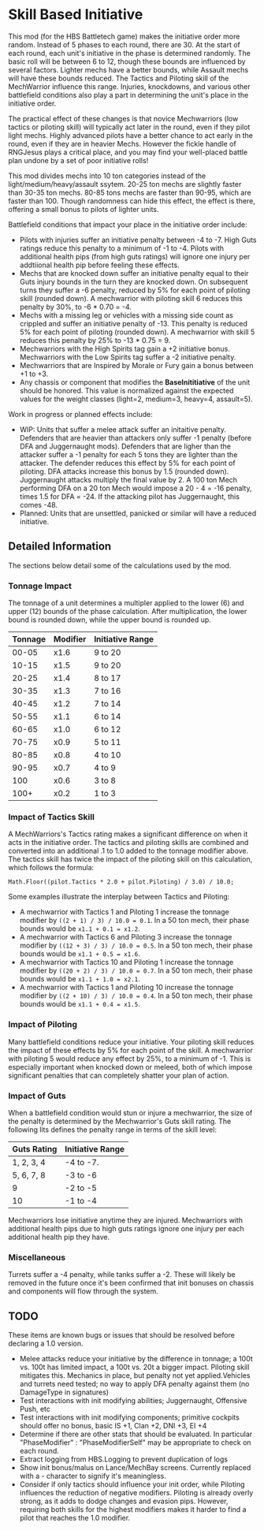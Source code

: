 # Skill Based Initiative
This mod (for the HBS Battletech game) makes the initiative order more random. Instead of 5 phases to each round, there are 30.  At the start of each round, each unit's initiative in the phase is determined randomly. The basic roll will be between 6 to 12, though these bounds are influenced by several factors. Lighter mechs have a better bounds, while Assault mechs will have these bounds reduced. The Tactics and Piloting skill of the MechWarrior influence this range. Injuries, knockdowns, and various other battlefield conditions also play a part in determining the unit's place in the initiative order.

The practical effect of these changes is that novice Mechwarriors (low tactics or piloting skill) will typically act later in the round, even if they pilot light mechs. Highly advanced pilots have a better chance to act early in the round, even if they are in heavier Mechs. However the fickle handle of RNGJesus plays a critical place, and you may find your well-placed battle plan undone by a set of poor initiative rolls!

This mod divides mechs into 10 ton categories instead of the light/medium/heavy/assault ssytem. 20-25 ton mechs are slightly faster than 30-35 ton mechs. 80-85 tons mechs are faster than 90-95, which are faster than 100. Though randomness can hide this effect, the effect is there, offering a small bonus to pilots of lighter units.

Battlefield conditions that impact your place in the initiative order include:

* Pilots with injuries suffer an initiative penalty between -4 to -7. High Guts ratings reduce this penalty to a minimum of -1 to -4. Pilots with additional health pips (from high guts ratings) will ignore one injury per addtiional health pip before feeling these effects.
* Mechs that are knocked down suffer an initiative penalty equal to their Guts injury bounds in the turn they are knocked down. On subsequent turns they suffer a -6 penalty, reduced by 5% for each point of piloting skill (rounded down). A mechwarrior with piloting skill 6 reduces this penalty by 30%, to -6 * 0.70 = -4. 
* Mechs with a missing leg or vehicles with a missing side count as crippled and suffer an initiative penalty of -13. This penalty is reduced 5% for each point of piloting (rounded down). A mechwarrior with skill 5 reduces this penalty by 25% to -13 * 0.75 = 9.
* Mechwarriors with the High Spirits tag gain a +2 initiative bonus. Mechwarriors with the Low Spirits tag suffer a -2 initiative penalty.
* Mechwarriors that are Inspired by Morale or Fury gain a bonus between +1 to +3.
* Any chassis or component that modifies the **BaseInititiative** of the unit should be honored. This value is normalized against the expected values for the weight classes (light=2, medium=3, heavy=4, assault=5).

Work in progress or planned effects include:

* WIP: Units that suffer a melee attack suffer an initaitive penalty. Defenders that are heavier than attackers only suffer -1 penalty (before DFA and Juggernaught mods). Defenders that are ligher than the attacker suffer a -1 penalty for each 5 tons they are lighter than the attacker. The defender reduces this effect by 5% for each point of piloting. DFA attacks increase this bonus by 1.5 (rounded down). Juggernaught attacks multiply the final value by 2. A 100 ton Mech performing DFA on a 20 ton Mech would impose a 20 - 4 = -16 penalty, times 1.5 for DFA = -24. If the attacking pilot has Juggernaught, this comes -48. 
* Planned: Units that are unsettled, panicked or similar will have a reduced initiative.


## Detailed Information

The sections below detail some of the calculations used by the mod.

### Tonnage Impact
The tonnage of a unit determines a multipler applied to the lower (6) and upper (12) bounds of the phase calculation. After multiplication, the lower bound is rounded down, while the upper bound is rounded up.

Tonnage | Modifier | Initiative Range
--------|----------|---------------
00-05   | x1.6 |  9 to 20
10-15   | x1.5 | 9 to 20
20-25   | x1.4 | 8 to 17
30-35   | x1.3 | 7 to 16
40-45   | x1.2 | 7 to 14
50-55   | x1.1 | 6 to 14
60-65   | x1.0 | 6 to 12
70-75   | x0.9 | 5 to 11
80-85   | x0.8 | 4 to 10
90-95   | x0.7 | 4 to 9
100     | x0.6 | 3 to 8
100+    | x0.2 | 1 to 3

### Impact of Tactics Skill
A MechWarriors's Tactics rating makes a significant difference on when it acts in the initiative order. The tactics and piloting skills are combined and converted into an additional .1 to 1.0 added to the tonnage modifier above. The tactics skill has twice the impact of the piloting skill on this calculation, which follows the formula:

`Math.Floor((pilot.Tactics * 2.0 + pilot.Piloting) / 3.0) / 10.0;`

Some examples illustrate the interplay between Tactics and Piloting:

* A mechwarrior with Tactics 1 and Piloting 1 increase the tonnage modifier by `((2 + 1) / 3) / 10.0 = 0.1`. In a 50 ton mech, their phase bounds would be `x1.1 + 0.1 = x1.2`.
* A mechwarrior with Tactics 6 and Piloting 3 increase the tonnage modifier by `((12 + 3) / 3) / 10.0 = 0.5`. In a 50 ton mech, their phase bounds would be `x1.1 + 0.5 = x1.6`.
* A mechwarrior with Tactics 10 and Piloting 1 increase the tonnage modifier by `((20 + 2) / 3) / 10.0 = 0.7`. In a 50 ton mech, their phase bounds would be `x1.1 + 1.0 = x2.1`.
* A mechwarrior with Tactics 1 and Piloting 10 increase the tonnage modifier by `((2 + 10) / 3) / 10.0 = 0.4`. In a 50 ton mech, their phase bounds would be `x1.1 + 0.4 = x1.5`.


### Impact of Piloting

Many battlefield conditions reduce your initiative. Your piloting skill reduces the impact of these effects by 5% for each point of the skill. A mechwarrior with piloting 5 would reduce any effect by 25%, to a minimum of -1. This is especially important when knocked down or meleed, both of which impose significant penalties that can completely shatter your plan of action.

### Impact of Guts

When a battlefield condition would stun or injure a mechwarrior, the size of the penalty is determined by the Mechwarrior's Guts skill rating. The following lits defines the penalty range in terms of the skill level:

Guts Rating | Initiative Range
------------|---------------
1, 2, 3, 4 |  -4 to -7.
5, 6, 7, 8 |  -3 to -6
9 |  -2 to -5
10 |  -1 to -4

Mechwarriors lose initiative anytime they are injured. Mechwarriors with additional health pips due to high guts ratings ignore one injury per each additional health pip they have. 

### Miscellaneous

Turrets suffer a -4 penalty, while tanks suffer a -2. These will likely be removed in the future once it's been confirmed that init bonuses on chassis and components will flow through the system.

## TODO

These items are known bugs or issues that should be resolved before declaring a 1.0 version.

* Melee attacks reduce your initiative by the difference in tonnage; a 100t vs. 100t has limited impact, a 100t vs. 20t a bigger impact. Piloting skill mitigates this. Mechanics in place, but penalty not yet applied.Vehicles and turrets need tested; no way to apply DFA penalty against them (no DamageType in signatures)
* Test interactions with init modifying abilities; Juggernaught, Offensive Push, etc
* Test interactions with init modifying components; primitive cockpits should offer no bonus, basic IS +1, Clan +2, DNI +3, EI +4
* Determine if there are other stats that should be evaluated. In particular "PhaseModifier" : "PhaseModifierSelf" may be appropriate to check on each round.
* Extract logging from HBS.Logging to prevent duplication of logs
* Show init bonus/malus on Lance/MechBay screens. Currently replaced with a - character to signify it's meaningless. 
* Consider if only tactics should influence your init order, while Piloting influences the reduction of negative modifiers. Piloting is already overly strong, as it adds to dodge changes and evasion pips. However, requiring both skills for the highest modifiers makes it harder to find a pilot that reaches the 1.0 modifier.